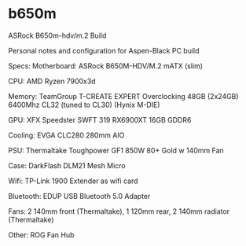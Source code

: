 # b650m
ASRock B650m-hdv/m.2 Build

Personal notes and configuration for Aspen-Black PC build

Specs:
Motherboard:   ASRock B650M-HDV/M.2 mATX (slim)

CPU:           AMD Ryzen 7900x3d

Memory:        TeamGroup T-CREATE EXPERT Overclocking 48GB (2x24GB) 6400Mhz CL32 (tuned to CL30) (Hynix M-DIE)

GPU:           XFX Speedster SWFT 319 RX6900XT 16GB GDDR6

Cooling:       EVGA CLC280 280mm AIO

PSU:           Thermaltake Toughpower GF1 850W 80+ Gold w 140mm Fan

Case:          DarkFlash DLM21 Mesh Micro

Wifi:          TP-Link 1900 Extender as wifi card

Bluetooth:     EDUP USB Bluetooth 5.0 Adapter

Fans:          2 140mm front (Thermaltake), 1 120mm rear, 2 140mm radiator (Thermaltake)

Other:         ROG Fan Hub


